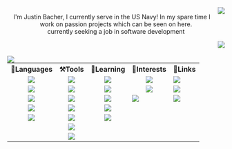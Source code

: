 <!--**Jabbey92/Jabbey92** is a ✨ _special_ ✨ repository because its `README.md` (this file) appears on your GitHub profile.-->

<!--<img align="center" src="https://media.giphy.com/media/hvRJCLFzcasrR4ia7z/giphy.gif"></a>-->
<img align="right" src="https://github-profile-summary-cards.vercel.app/api/cards/profile-details?username=Jabbey92&theme=radical" />
<!--<img align="right" src="https://github-readme-stats.vercel.app/api/wakatime?username=7ed3ffed-ab75-4a40-b844-02441790ce55&theme=radical" />-->

<p align="center">I'm Justin Bacher, I currently serve in the US Navy! In my spare time I work on passion projects which can be seen on here.</br>currently seeking a job in software development</p>
<img align="right" src="https://stackoverflow-card.vercel.app/?userID=225020&theme=tomorrownightblue&showIcons=false" />
</br></br>
<span>
    <img align="left" src="https://github-profile-trophy.vercel.app/?username=Jabbey92&theme=radical&column=4&row=1&margin-w=15" />
    <table align="center">
        <tr>
            <th align="center">📝Languages</th>
            <th align="center">⚒️Tools</th>
            <th align="center">📖Learning</th>
            <th align="center">👀Interests</th>
            <th align="center">🔗Links</th>
        </tr>
        <tr>
            <td align="center"><a href="http://python.org/"><img src="https://img.shields.io/badge/Python-FFD43B?style=for-the-badge&logo=python&logoColor=blue" /></a></td>
            <td align="center"><img src="https://img.shields.io/badge/SQLite-07405E?style=for-the-badge&logo=sqlite&logoColor=white" />
            <td align="center"><img src="https://img.shields.io/badge/JavaScript-323330?style=for-the-badge&logo=javascript&logoColor=F7DF1E" /></td>
            <td align="center"><img src="https://img.shields.io/badge/Rust-black?style=for-the-badge&logo=rust&logoColor=#E57324" /></td>
            <td><a href="mailto: 92jbach@gmail.com"><img src="https://img.shields.io/badge/Gmail-D14836?style=for-the-badge&logo=gmail&logoColor=white" /></a></td>
        </tr>
        <tr>
            <td align="center"><a href="http://www.lua.org/"><img src="https://img.shields.io/badge/Lua-2C2D72?style=for-the-badge&logo=lua&logoColor=white" /></a></td>
            <td align="center"><img src="https://img.shields.io/badge/MongoDB-4EA94B?style=for-the-badge&logo=mongodb&logoColor=white" /></td>
            <td align="center"><img src="https://img.shields.io/badge/TypeScript-007ACC?style=for-the-badge&logo=typescript&logoColor=white" /></td>
            <td align="center"><img src="https://img.shields.io/badge/Go-00ADD8?style=for-the-badge&logo=go&logoColor=white" /></td>
            <td><a href="https://www.linkedin.com/in/justin-bacher-1392b519/"><img src="https://img.shields.io/badge/LinkedIn-0077B5?style=for-the-badge&logo=linkedin&logoColor=white" /></a></td>
        </tr>
        <tr>
            <td align="center"><img src="https://img.shields.io/badge/HTML5-E34F26?style=for-the-badge&logo=html5&logoColor=white" /></td>
            <td align="center"><img src="https://img.shields.io/badge/redis-%23DD0031.svg?&style=for-the-badge&logo=redis&logoColor=white" /></td>
            <td align="center"><img src="https://img.shields.io/badge/WebAssembly-654FF0?style=for-the-badge&logo=WebAssembly&logoColor=white" /></td>
            <td><img src="https://img.shields.io/badge/Haskell-5D4F85?style=for-the-badge&logo=haskell&logoColor=white" /></td>
            <td><a href="discordapp.com/users/243934463615041536"><img src="https://img.shields.io/badge/Discord-5865F2?style=for-the-badge&logo=discord&logoColor=white" /></a></td>
        </tr>
        <tr>
            <td align="center"><img src="https://img.shields.io/badge/CSS3-1572B6?style=for-the-badge&logo=css3&logoColor=white" /></td>
            <td align="center"><img src="https://img.shields.io/badge/PostgreSQL-316192?style=for-the-badge&logo=postgresql&logoColor=white" /></td>
            <td align="center"><img src="https://img.shields.io/badge/Nginx-009639?style=for-the-badge&logo=nginx&logoColor=white" /></td>
            <td></td>
            <td></td>
        </tr>
        <tr>
            <td align="center"><img src="https://img.shields.io/badge/fastapi-109989?style=for-the-badge&logo=FASTAPI&logoColor=white" /></td>
            <td align="center"><img src="https://img.shields.io/badge/VSCode-0078D4?style=for-the-badge&logo=visual%20studio%20code&logoColor=white" /></td>
            <td align="center"><img src="https://img.shields.io/badge/Svelte-4A4A55?style=for-the-badge&logo=svelte&logoColor=FF3E00" /></td>
            <td></td>
            <td></td>
        </tr>
        <tr>
            <td></td>
            <td align="center"><img src="https://img.shields.io/badge/Linux-FCC624?style=for-the-badge&logo=linux&logoColor=black" /></td>
            <td align="center"></td>
            <td></td>
            <td></td>
        </tr>
        <tr>
            <td></td>
            <td align="center"><img src="https://img.shields.io/badge/Docker-2CA5E0?style=for-the-badge&logo=docker&logoColor=white" /></td>
            <td></td>
            <td></td>
            <td></td>
        </tr>
    </table>
</span>

<!--<img align="center" src="https://github-readme-streak-stats.herokuapp.com/?user=Jabbey92" />-->

<!--
Here are some ideas to get you started:

- 🔭 I’m currently working on ...
- 🌱 I’m currently learning ...
- 👯 I’m looking to collaborate on ...
- 🤔 I’m looking for help with ...
- 💬 Ask me about ...
- 📫 How to reach me: ...
- 😄 Pronouns: ...
- ⚡ Fun fact: ...
-->
